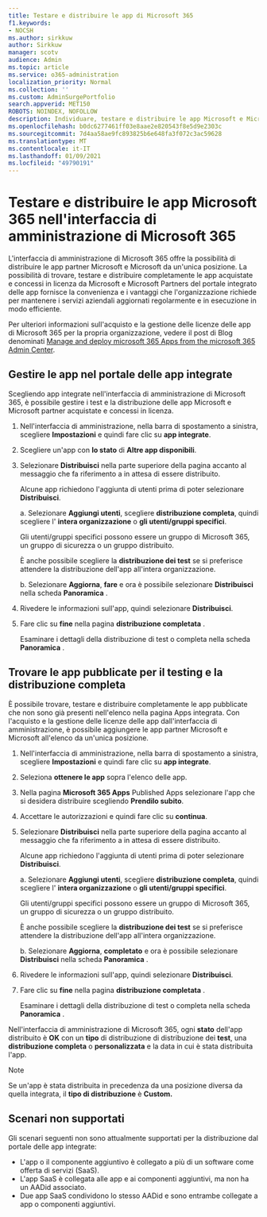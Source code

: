 ```yaml
---
title: Testare e distribuire le app di Microsoft 365
f1.keywords:
- NOCSH
ms.author: sirkkuw
author: Sirkkuw
manager: scotv
audience: Admin
ms.topic: article
ms.service: o365-administration
localization_priority: Normal
ms.collection: ''
ms.custom: AdminSurgePortfolio
search.appverid: MET150
ROBOTS: NOINDEX, NOFOLLOW
description: Individuare, testare e distribuire le app Microsoft e Microsoft partner per gli utenti e i gruppi dell'organizzazione dal portale delle app integrate nell'interfaccia di amministrazione di Microsoft 365.
ms.openlocfilehash: b0dc6277461ff03e8aae2e820543f8e5d9e2303c
ms.sourcegitcommit: 7d4aa58ae9fc893825b6e648fa3f072c3ac59628
ms.translationtype: MT
ms.contentlocale: it-IT
ms.lasthandoff: 01/09/2021
ms.locfileid: "49790191"
---
```

# <a name="test-and-deploy-microsoft-365-apps-in-the-microsoft-365-admin-center"></a>Testare e distribuire le app Microsoft 365 nell'interfaccia di amministrazione di Microsoft 365

L'interfaccia di amministrazione di Microsoft 365 offre la possibilità di distribuire le app partner Microsoft e Microsoft da un'unica posizione. La possibilità di trovare, testare e distribuire completamente le app acquistate e concessi in licenza da Microsoft e Microsoft Partners del portale integrato delle app fornisce la convenienza e i vantaggi che l'organizzazione richiede per mantenere i servizi aziendali aggiornati regolarmente e in esecuzione in modo efficiente.  

Per ulteriori informazioni sull'acquisto e la gestione delle licenze delle app di Microsoft 365 per la propria organizzazione, vedere il post di Blog denominati [Manage and deploy microsoft 365 Apps from the microsoft 365 Admin Center](https://techcommunity.microsoft.com/t5/microsoft-365-blog/manage-and-deploy-microsoft-365-apps-from-the-microsoft-365/ba-p/1194324).
  
## <a name="manage-apps-in-the-integrated-apps-portal"></a>Gestire le app nel portale delle app integrate

Scegliendo app integrate nell'interfaccia di amministrazione di Microsoft 365, è possibile gestire i test e la distribuzione delle app Microsoft e Microsoft partner acquistate e concessi in licenza. 

1. Nell'interfaccia di amministrazione, nella barra di spostamento a sinistra, scegliere **Impostazioni** e quindi fare clic su **app integrate**. 

2. Scegliere un'app con **lo stato** di **Altre app disponibili**.

3. Selezionare **Distribuisci** nella parte superiore della pagina accanto al messaggio che fa riferimento a in attesa di essere distribuito.

    Alcune app richiedono l'aggiunta di utenti prima di poter selezionare **Distribuisci**.

    a. Selezionare **Aggiungi utenti**, scegliere **distribuzione completa**, quindi scegliere l' **intera organizzazione** o **gli utenti/gruppi specifici**.

    Gli utenti/gruppi specifici possono essere un gruppo di Microsoft 365, un gruppo di sicurezza o un gruppo distribuito.

    È anche possibile scegliere la **distribuzione dei test** se si preferisce attendere la distribuzione dell'app all'intera organizzazione.

    b. Selezionare **Aggiorna**, **fare** e ora è possibile selezionare **Distribuisci** nella scheda **Panoramica** .  

4. Rivedere le informazioni sull'app, quindi selezionare **Distribuisci**. 

5. Fare clic su **fine** nella pagina **distribuzione completata** . 

    Esaminare i dettagli della distribuzione di test o completa nella scheda **Panoramica** .

## <a name="find-published-apps-for-testing-and-full-deployment"></a>Trovare le app pubblicate per il testing e la distribuzione completa 

È possibile trovare, testare e distribuire completamente le app pubblicate che non sono già presenti nell'elenco nella pagina Apps integrata. Con l'acquisto e la gestione delle licenze delle app dall'interfaccia di amministrazione, è possibile aggiungere le app partner Microsoft e Microsoft all'elenco da un'unica posizione.

1. Nell'interfaccia di amministrazione, nella barra di spostamento a sinistra, scegliere **Impostazioni** e quindi fare clic su **app integrate**. 

2. Seleziona **ottenere le app** sopra l'elenco delle app.

3. Nella pagina **Microsoft 365 Apps** Published Apps selezionare l'app che si desidera distribuire scegliendo **Prendilo subito**.

4. Accettare le autorizzazioni e quindi fare clic su **continua**.

5. Selezionare **Distribuisci** nella parte superiore della pagina accanto al messaggio che fa riferimento a in attesa di essere distribuito.

    Alcune app richiedono l'aggiunta di utenti prima di poter selezionare **Distribuisci**.

    a. Selezionare **Aggiungi utenti**, scegliere **distribuzione completa**, quindi scegliere l' **intera organizzazione** o **gli utenti/gruppi specifici**.

    Gli utenti/gruppi specifici possono essere un gruppo di Microsoft 365, un gruppo di sicurezza o un gruppo distribuito.

    È anche possibile scegliere la **distribuzione dei test** se si preferisce attendere la distribuzione dell'app all'intera organizzazione.

    b. Selezionare **Aggiorna**, **completato** e ora è possibile selezionare **Distribuisci** nella scheda **Panoramica** .  

6. Rivedere le informazioni sull'app, quindi selezionare **Distribuisci**. 

7. Fare clic su **fine** nella pagina **distribuzione completata** . 

    Esaminare i dettagli della distribuzione di test o completa nella scheda **Panoramica** .

Nell'interfaccia di amministrazione di Microsoft 365, ogni **stato** dell'app distribuito è **OK** con un **tipo** di distribuzione di distribuzione dei **test**, una **distribuzione completa** o **personalizzata** e la data in cui è stata distribuita l'app.

> [!NOTE]
> Se un'app è stata distribuita in precedenza da una posizione diversa da quella integrata, il **tipo di distribuzione** è **Custom.**

## <a name="unsupported-scenarios"></a>Scenari non supportati

Gli scenari seguenti non sono attualmente supportati per la distribuzione dal portale delle app integrate:

- L'app o il componente aggiuntivo è collegato a più di un software come offerta di servizi (SaaS).
- L'app SaaS è collegata alle app e ai componenti aggiuntivi, ma non ha un AADid associato.
- Due app SaaS condividono lo stesso AADid e sono entrambe collegate a app o componenti aggiuntivi.
  